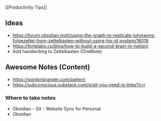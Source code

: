 [[Productivity Tips]] 

## Ideas
- https://forum.obsidian.md/t/using-the-graph-to-replicate-luhmanns-folgezettel-from-zettelkasten-without-using-his-id-system/16019
- https://fortelabs.co/blog/how-to-build-a-second-brain-in-notion/
- Add handwriting to Zettelkasten (OneNote)

## Awesome Notes (Content)
- https://gordonbrander.com/pattern 
- https://subconscious.substack.com/p/all-you-need-is-links?s=r

### Where to take notes
- Obsidian - Git - Website Sync for Personal
- Obsidian